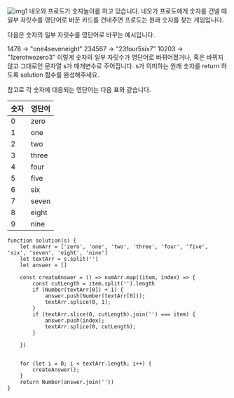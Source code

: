 ![img1](https://user-images.githubusercontent.com/105050618/204796326-116b3455-e914-433b-ab02-07ab6de298ae.png)
네오와 프로도가 숫자놀이를 하고 있습니다. 네오가 프로도에게 숫자를 건넬 때 일부 자릿수를 영단어로 바꾼 카드를 건네주면 프로도는 원래 숫자를 찾는 게임입니다.

다음은 숫자의 일부 자릿수를 영단어로 바꾸는 예시입니다.

1478 → "one4seveneight"
234567 → "23four5six7"
10203 → "1zerotwozero3"
이렇게 숫자의 일부 자릿수가 영단어로 바뀌어졌거나, 혹은 바뀌지 않고 그대로인 문자열 s가 매개변수로 주어집니다. s가 의미하는 원래 숫자를 return 하도록 solution 함수를 완성해주세요.

참고로 각 숫자에 대응되는 영단어는 다음 표와 같습니다.

|숫자|영단어|
|------|---|
|0|zero|
|1|one|
|2|two|
|3|three|
|4|four|
|5|five|
|6|six|
|7|seven|
|8|eight|
|9|nine|
```
function solution(s) {
    let numArr = ['zero', 'one', 'two', 'three', 'four', 'five', 'six', 'seven', 'eight', 'nine']
    let textArr = s.split('')
    let answer = []

    const createAnswer = () => numArr.map((item, index) => {
        const cutLength = item.split('').length 
        if (Number(textArr[0]) + 1) {  
            answer.push(Number(textArr[0]));
            textArr.splice(0, 1);
        }
        if (textArr.slice(0, cutLength).join('') === item) {
            answer.push(index);
            textArr.splice(0, cutLength);
        }

    })


    for (let i = 0; i < textArr.length; i++) {
        createAnswer();
    }
    return Number(answer.join(''))
}
```
